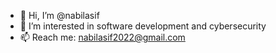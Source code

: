 - 👋 Hi, I’m @nabilasif
- 👀 I’m interested in software development and cybersecurity
- 📫 Reach me: nabilasif2022@gmail.com

<!---
nabilasif/nabilasif is a ✨ special ✨ repository because its `README.md` (this file) appears on your GitHub profile.
You can click the Preview link to take a look at your changes.
--->
